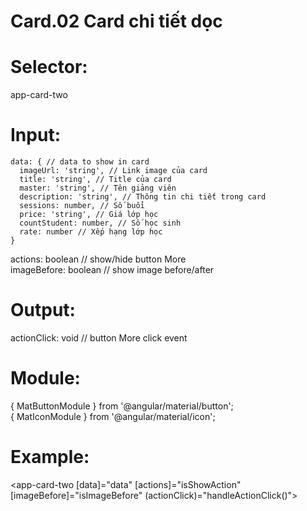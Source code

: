 # Card.02 Card chi tiết dọc

# Selector:

app-card-two

# Input:

    data: { // data to show in card
      imageUrl: 'string', // Link image của card
      title: 'string', // Title của card
      master: 'string', // Tên giảng viên
      description: 'string', // Thông tin chi tiết trong card
      sessions: number, // Số buổi
      price: 'string', // Giá lớp học
      countStudent: number, // Số học sinh
      rate: number // Xếp hạng lớp học
    }

actions: boolean // show/hide button More  
imageBefore: boolean // show image before/after

# Output:

actionClick: void // button More click event

# Module:

{ MatButtonModule } from '@angular/material/button';  
{ MatIconModule } from '@angular/material/icon';

# Example:

<app-card-two [data]="data" [actions]="isShowAction" [imageBefore]="isImageBefore" (actionClick)="handleActionClick()"></app-card-two>
